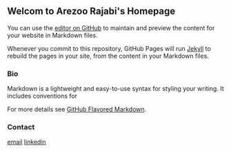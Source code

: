 ## Welcom to Arezoo Rajabi's Homepage

You can use the [editor on GitHub](https://github.com/rajabia/arezoorajabi/edit/master/README.md) to maintain and preview the content for your website in Markdown files.

Whenever you commit to this repository, GitHub Pages will run [Jekyll](https://jekyllrb.com/) to rebuild the pages in your site, from the content in your Markdown files.

### Bio

Markdown is a lightweight and easy-to-use syntax for styling your writing. It includes conventions for

For more details see [GitHub Flavored Markdown](https://guides.github.com/features/mastering-markdown/).



###  Contact

[email](rajabia@oreogonstate.edu)
[linkedin]( www.linkedin.com/in/Arezoo-Rajabi)
